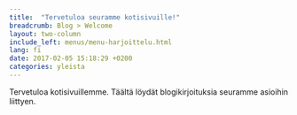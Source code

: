 ```yaml
---
title:  "Tervetuloa seuramme kotisivuille!"
breadcrumb: Blog > Welcome
layout: two-column
include_left: menus/menu-harjoittelu.html
lang: fi
date: 2017-02-05 15:18:29 +0200
categories: yleista
---
```

Tervetuloa kotisivuillemme. Täältä löydät blogikirjoituksia seuramme asioihin liittyen.

